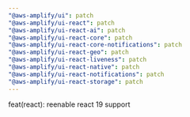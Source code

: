 ```yaml
---
"@aws-amplify/ui": patch
"@aws-amplify/ui-react": patch
"@aws-amplify/ui-react-ai": patch
"@aws-amplify/ui-react-core": patch
"@aws-amplify/ui-react-core-notifications": patch
"@aws-amplify/ui-react-geo": patch
"@aws-amplify/ui-react-liveness": patch
"@aws-amplify/ui-react-native": patch
"@aws-amplify/ui-react-notifications": patch
"@aws-amplify/ui-react-storage": patch
---
```


feat(react): reenable react 19 support
